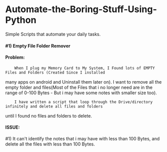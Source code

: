 # Automate-the-Boring-Stuff-Using-Python
Simple Scripts that automate your daily tasks.

#### #1) Empty File Folder Remover
  #### Problem:
        When I plug my Memory Card to My System, I Found lots of EMPTY Files and Folders (Created Since I installed
many apps on android and Uninstall them later on). I want to remove all the empty folder and files(Most of the Files
that i no longer need are in the range of 0-100 Bytes - But i may have some notes with smaller size too).

        I have written a script that loop through the Drive/directory infinitely and delete all files and folders 
until I found no files and folders to delete.
  #### ISSUE:
#1) It can't identify the notes that i may have with less than 100 Bytes, and delete all the files with less than 100 Bytes.
        
   
